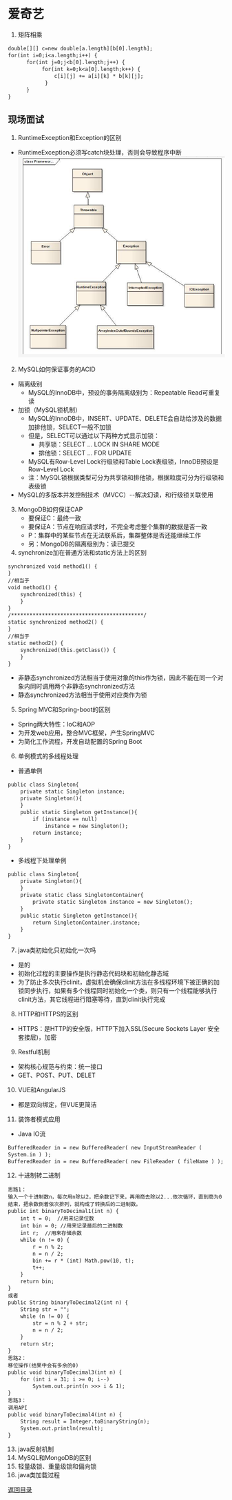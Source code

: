 # 爱奇艺
1. 矩阵相乘
```
double[][] c=new double[a.length][b[0].length];
for(int i=0;i<a.length;i++) {
      for(int j=0;j<b[0].length;j++) {
           for(int k=0;k<a[0].length;k++) {            
               c[i][j] += a[i][k] * b[k][j]; 
            }
      }
}
```

## 现场面试
1. RuntimeException和Exception的区别
* RuntimeException必须写catch块处理，否则会导致程序中断
![](../img/exception.png)
2. MySQL如何保证事务的ACID
* 隔离级别
    * MySQL的InnoDB中，预设的事务隔离级别为：Repeatable Read可重复读
* 加锁（MySQL锁机制）
    * MySQL的InnoDB中，INSERT、UPDATE、DELETE会自动给涉及的数据加排他锁，SELECT一般不加锁
    * 但是，SELECT可以通过以下两种方式显示加锁：
        * 共享锁：SELECT ... LOCK IN SHARE MODE
        * 排他锁：SELECT ... FOR UPDATE
    * MySQL有Row-Level Lock行级锁和Table Lock表级锁，InnoDB预设是Row-Level Lock
    * 注：MySQL锁根据类型可分为共享锁和排他锁，根据粒度可分为行级锁和表级锁
* MySQL的多版本并发控制技术（MVCC）--解决幻读，和行级锁关联使用
3. MongoDB如何保证CAP
   * 要保证C：最终一致
   * 要保证A：节点在响应请求时，不完全考虑整个集群的数据是否一致
   * P：集群中的某些节点在无法联系后，集群整体是否还能继续工作
   * 另：MongoDB的隔离级别为：读已提交
4. synchronize加在普通方法和static方法上的区别
```
synchronized void method1() {
}
//相当于
void method1() {
    synchronized(this) {
    }
}
/*******************************************/
static synchronized method2() {
}
//相当于
static method2() {
    synchronized(this.getClass()) {
    }
}
```
* 非静态synchronized方法相当于使用对象的this作为锁，因此不能在同一个对象内同时调用两个非静态synchronized方法
* 静态synchronized方法相当于使用对应类作为锁
5. Spring MVC和Spring-boot的区别
* Spring两大特性：IoC和AOP
* 为开发web应用，整合MVC框架，产生SpringMVC
* 为简化工作流程，开发自动配置的Spring Boot
6. 单例模式的多线程处理
* 普通单例
```
public class Singleton{        
    private static Singleton instance;        
    private Singleton(){              
    }        
    public static Singleton getInstance(){    
        if (instance == null)        
            instance = new Singleton();  
        return instance;         
    }        
}   
```
* 多线程下处理单例
```
public class Singleton{        
    private Singleton(){             
    }        
    private static class SingletonContainer{
        private static Singleton instance = new Singleton();        
    }        
    public static Singleton getInstance(){
        return SingletonContainer.instance;
    }        
}   
```
7. java类初始化只初始化一次吗
* 是的
* 初始化过程的主要操作是执行静态代码块和初始化静态域
* 为了防止多次执行clinit，虚拟机会确保clinit方法在多线程环境下被正确的加锁同步执行，如果有多个线程同时初始化一个类，则只有一个线程能够执行clinit方法，其它线程进行阻塞等待，直到clinit执行完成
8. HTTP和HTTPS的区别
* HTTPS：是HTTP的安全版，HTTP下加入SSL(Secure Sockets Layer 安全套接层)，加密
9. Restful机制
* 架构核心规范与约束：统一接口
* GET、POST、PUT、DELET
10. VUE和AngularJS
* 都是双向绑定，但VUE更简洁
11. 装饰者模式应用
* Java IO流
```
BufferedReader in = new BufferedReader( new InputStreamReader ( System.in ) );
BufferedReader in = new BufferedReader( new FileReader ( fileName ) );
```
12. 十进制转二进制
```
思路1：
输入一个十进制数n，每次用n除以2，把余数记下来，再用商去除以2...依次循环，直到商为0结束，把余数倒着依次排列，就构成了转换后的二进制数。
public int binaryToDecimal1(int n) {
    int t = 0;  //用来记录位数
    int bin = 0; //用来记录最后的二进制数
    int r;  //用来存储余数
    while (n != 0) {
        r = n % 2;
        n = n / 2;
        bin += r * (int) Math.pow(10, t);
        t++;
    }
    return bin;
}
或者
public String binaryToDecimal2(int n) {
    String str = "";
    while (n != 0) {
        str = n % 2 + str;
        n = n / 2;
    }
    return str;
}
思路2：
移位操作(结果中会有多余的0)
public void binaryToDecimal3(int n) {
    for (int i = 31; i >= 0; i--)
        System.out.print(n >>> i & 1);
}
思路3：
调用API
public void binaryToDecimal4(int n) {
    String result = Integer.toBinaryString(n);
    System.out.println(result);
}
```
13. java反射机制
14. MySQL和MongoDB的区别
15. 轻量级锁、重量级锁和偏向锁
16. java类加载过程

[返回目录](../../CONTENTS.md)